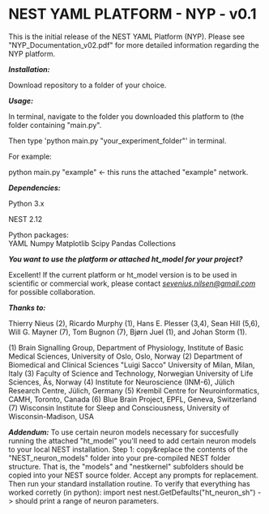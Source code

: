 # NEST YAML PLATFORM - NYP - v0.1

This is the initial release of the NEST YAML Platform (NYP). Please see "NYP_Documentation_v02.pdf" for more detailed information regarding the NYP platform.

***Installation:***

Download repository to a folder of your choice.

***Usage:***

In terminal, navigate to the folder you downloaded this platform to (the folder containing "main.py".

Then type 'python main.py "your_experiment_folder"' in terminal.

For example: 

python main.py "example" <- this runs the attached "example" network.

***Dependencies:***

Python 3.x

NEST 2.12

  Python packages:  
  YAML
  Numpy
  Matplotlib
  Scipy
  Pandas
  Collections

***You want to use the platform or attached ht_model for your project?***

Excellent! If the current platform or ht_model version is to be used in scientific or commercial work, please contact *sevenius.nilsen@gmail.com* for possible collaboration.

***Thanks to:***

Thierry Nieus (2), Ricardo Murphy (1), Hans E. Plesser (3,4), Sean Hill (5,6), Will G. Mayner (7), Tom Bugnon (7), Bjørn Juel (1), and Johan Storm (1).


(1) Brain Signalling Group, Department of Physiology, Institute of Basic Medical Sciences, University of Oslo, Oslo, Norway
(2) Department of Biomedical and Clinical Sciences "Luigi Sacco" University of Milan, Milan, Italy
(3) Faculty of Science and Technology, Norwegian University of Life Sciences, Ås, Norway
(4) Institute for Neuroscience (INM-6), Jülich Research Centre, Jülich, Germany
(5) Krembil Centre for Neuroinformatics, CAMH, Toronto, Canada 
(6) Blue Brain Project, EPFL, Geneva, Switzerland
(7) Wisconsin Institute for Sleep and Consciousness, University of Wisconsin-Madison, USA

***Addendum:***
To use certain neuron models necessary for succesfully running the attached "ht_model" you'll need to add certain neuron models to your local NEST installation.
Step 1: copy&replace the contents of the "NEST_neuron_models" folder into your pre-compiled NEST folder structure. That is, the "models" and "nestkernel" subfolders should be copied into your NEST source folder. Accept any prompts for replacement. Then run your standard installation routine.
To verify that everything has worked corretly (in python):
import nest
nest.GetDefaults("ht_neuron_sh") -> should print a range of neuron parameters.





